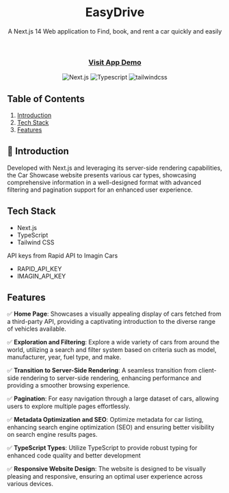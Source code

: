 <div align="center">
   <br />
    <h1 align="center"> EasyDrive
 </h1>
    <p>A Next.js 14 Web application to Find, book, and rent a car quickly and easily</p>
  <br />

 <h3> 
    <a href="https://easydrive-iota.vercel.app/"> Visit App Demo </a>
 </h3>

  <div>
    <img src="https://img.shields.io/badge/-Next_JS-black?style=for-the-badge&logoColor=white&logo=nextdotjs&color=000" alt="Next.js" />
    <img src="https://img.shields.io/badge/-Typescript-black?style=for-the-badge&logoColor=white&logo=typescript&color=000" alt="Typescript" />
    <img src="https://img.shields.io/badge/-Tailwind_CSS-black?style=for-the-badge&logoColor=white&logo=tailwindcss&color=06B6D4" alt="tailwindcss" />
  </div>

</div>

## <a name="table">Table of Contents</a>

1.  [Introduction](#introduction)
2.  [Tech Stack](#tech-stack)
3.  [Features](#features)

## <a name="introduction">🤖 Introduction</a>

Developed with Next.js and leveraging its server-side rendering capabilities, the Car Showcase website presents various car types, showcasing comprehensive information in a well-designed format with advanced filtering and pagination support for an enhanced user experience.

## <a name="tech-stack"> Tech Stack</a>

- Next.js
- TypeScript
- Tailwind CSS

API keys from Rapid API to Imagin Cars

- RAPID_API_KEY
- IMAGIN_API_KEY

## <a name="features"> Features</a>

✅ **Home Page**: Showcases a visually appealing display of cars fetched from a third-party API, providing a captivating introduction to the diverse range of vehicles available.

✅ **Exploration and Filtering**: Explore a wide variety of cars from around the world, utilizing a search and filter system based on criteria such as model, manufacturer, year, fuel type, and make.

✅ **Transition to Server-Side Rendering**: A seamless transition from client-side rendering to server-side rendering, enhancing performance and providing a smoother browsing experience.

✅ **Pagination**: For easy navigation through a large dataset of cars, allowing users to explore multiple pages effortlessly.

✅ **Metadata Optimization and SEO**: Optimize metadata for car listing, enhancing search engine optimization (SEO) and ensuring better visibility on search engine results pages.

✅ **TypeScript Types**: Utilize TypeScript to provide robust typing for enhanced code quality and better development

✅ **Responsive Website Design**: The website is designed to be visually pleasing and responsive, ensuring an optimal user experience across various devices.
